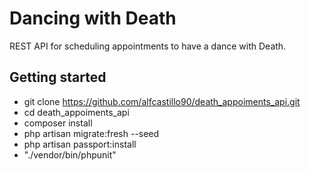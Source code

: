 # Dancing with Death
REST API for scheduling appointments to have a dance with Death.
## Getting started
- git clone https://github.com/alfcastillo90/death_appoiments_api.git
- cd death_appoiments_api
- composer install
- php artisan migrate:fresh --seed
- php artisan passport:install
- "./vendor/bin/phpunit"
